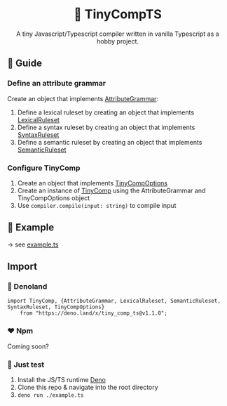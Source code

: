 

<div align="center"> 
<h1>🤖 TinyCompTS</h1>

A tiny Javascript/Typescript compiler written in vanilla Typescript as a hobby project.
</div>

## 📖 Guide

### Define an attribute grammar

Create an object that implements [AttributeGrammar](/ts/attributeGrammar/attributeGrammar.ts):

1. Define a lexical ruleset by creating an object that implements [LexicalRuleset](/ts/attributeGrammar/lexicalRuleset.ts)
2. Define a syntax ruleset by creating an object that implements [SyntaxRuleset](/ts/attributeGrammar/syntaxRuleset.ts)
3. Define a semantic ruleset by creating an object that implements [SemanticRuleset](/ts/attributeGrammar/semanticRuleset.ts)

### Configure TinyComp

1. Create an object that implements [TinyCompOptions](/ts/TinyComp.ts)
2. Create an instance of [TinyComp](/ts/TinyComp.ts) using the AttributeGrammar and TinyCompOptions object
3. Use `compiler.compile(input: string)` to compile input

## 📔 Example 

→ see [example.ts](/example.ts)

## Import

### 🦖 Denoland

```
import TinyComp, {AttributeGrammar, LexicalRuleset, SemanticRuleset, SyntaxRuleset, TinyCompOptions} 
    from "https://deno.land/x/tiny_comp_ts@v1.1.0";
```

### ❤️ Npm

Coming soon?

### 🧪 Just test

1. Install the JS/TS runtime [Deno](https://deno.land/)
2. Clone this repo & navigate into the root directory
3. ```deno run ./example.ts```
